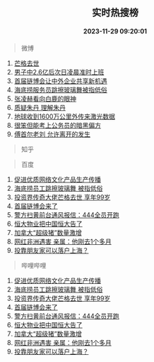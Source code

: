 <div align="center"><h2>实时热搜榜</h2><h4>2023-11-29 09:20:01</h4></div>

> 微博  

1. [芒格去世](https://s.weibo.com/weibo?q=%23%E8%8A%92%E6%A0%BC%E5%8E%BB%E4%B8%96%23&t=31&band_rank=1&Refer=top)<br />
2. [男子中2.6亿后次日凌晨准时上班](https://s.weibo.com/weibo?q=%23%E7%94%B7%E5%AD%90%E4%B8%AD2.6%E4%BA%BF%E5%90%8E%E6%AC%A1%E6%97%A5%E5%87%8C%E6%99%A8%E5%87%86%E6%97%B6%E4%B8%8A%E7%8F%AD%23&t=31&band_rank=2&Refer=top)<br />
3. [首届链博会让中外企业共享新机遇](https://s.weibo.com/weibo?q=%23%E9%A6%96%E5%B1%8A%E9%93%BE%E5%8D%9A%E4%BC%9A%E8%AE%A9%E4%B8%AD%E5%A4%96%E4%BC%81%E4%B8%9A%E5%85%B1%E4%BA%AB%E6%96%B0%E6%9C%BA%E9%81%87%23&t=31&band_rank=3&Refer=top)<br />
4. [海底捞服务员跳擦玻璃舞被指低俗](https://s.weibo.com/weibo?q=%23%E6%B5%B7%E5%BA%95%E6%8D%9E%E6%9C%8D%E5%8A%A1%E5%91%98%E8%B7%B3%E6%93%A6%E7%8E%BB%E7%92%83%E8%88%9E%E8%A2%AB%E6%8C%87%E4%BD%8E%E4%BF%97%23&t=31&band_rank=4&Refer=top)<br />
5. [张凌赫看向白鹿的眼神](https://s.weibo.com/weibo?q=%E5%BC%A0%E5%87%8C%E8%B5%AB%E7%9C%8B%E5%90%91%E7%99%BD%E9%B9%BF%E7%9A%84%E7%9C%BC%E7%A5%9E&t=31&band_rank=5&Refer=top)<br />
6. [质疑朱丹 理解朱丹](https://s.weibo.com/weibo?q=%E8%B4%A8%E7%96%91%E6%9C%B1%E4%B8%B9%20%E7%90%86%E8%A7%A3%E6%9C%B1%E4%B8%B9&t=31&band_rank=6&Refer=top)<br />
7. [地球收到1600万公里外传来激光数据](https://s.weibo.com/weibo?q=%23%E5%9C%B0%E7%90%83%E6%94%B6%E5%88%B01600%E4%B8%87%E5%85%AC%E9%87%8C%E5%A4%96%E4%BC%A0%E6%9D%A5%E6%BF%80%E5%85%89%E6%95%B0%E6%8D%AE%23&t=31&band_rank=7&Refer=top)<br />
8. [很笨但能考上公务员的暗黑偏方](https://s.weibo.com/weibo?q=%E5%BE%88%E7%AC%A8%E4%BD%86%E8%83%BD%E8%80%83%E4%B8%8A%E5%85%AC%E5%8A%A1%E5%91%98%E7%9A%84%E6%9A%97%E9%BB%91%E5%81%8F%E6%96%B9&t=31&band_rank=8&Refer=top)<br />
9. [傅首尔老刘 允许离开的发生](https://s.weibo.com/weibo?q=%E5%82%85%E9%A6%96%E5%B0%94%E8%80%81%E5%88%98%20%E5%85%81%E8%AE%B8%E7%A6%BB%E5%BC%80%E7%9A%84%E5%8F%91%E7%94%9F&t=31&band_rank=9&Refer=top)<br />

> 知乎  


> 百度  

1. [促进优质网络文化产品生产传播](https://www.baidu.com/s?wd=%E4%BF%83%E8%BF%9B%E4%BC%98%E8%B4%A8%E7%BD%91%E7%BB%9C%E6%96%87%E5%8C%96%E4%BA%A7%E5%93%81%E7%94%9F%E4%BA%A7%E4%BC%A0%E6%92%AD&sa=fyb_news&rsv_dl=fyb_news)<br />
2. [海底捞员工跳擦玻璃舞 被指低俗](https://www.baidu.com/s?wd=%E6%B5%B7%E5%BA%95%E6%8D%9E%E5%91%98%E5%B7%A5%E8%B7%B3%E6%93%A6%E7%8E%BB%E7%92%83%E8%88%9E+%E8%A2%AB%E6%8C%87%E4%BD%8E%E4%BF%97&sa=fyb_news&rsv_dl=fyb_news)<br />
3. [投资界传奇大佬芒格去世 享年99岁](https://www.baidu.com/s?wd=%E6%8A%95%E8%B5%84%E7%95%8C%E4%BC%A0%E5%A5%87%E5%A4%A7%E4%BD%AC%E8%8A%92%E6%A0%BC%E5%8E%BB%E4%B8%96+%E4%BA%AB%E5%B9%B499%E5%B2%81&sa=fyb_news&rsv_dl=fyb_news)<br />
4. [首届链博会来了](https://www.baidu.com/s?wd=%E9%A6%96%E5%B1%8A%E9%93%BE%E5%8D%9A%E4%BC%9A%E6%9D%A5%E4%BA%86&sa=fyb_news&rsv_dl=fyb_news)<br />
5. [警方扫黄前台通风报信：444全员开跑](https://www.baidu.com/s?wd=%E8%AD%A6%E6%96%B9%E6%89%AB%E9%BB%84%E5%89%8D%E5%8F%B0%E9%80%9A%E9%A3%8E%E6%8A%A5%E4%BF%A1%EF%BC%9A444%E5%85%A8%E5%91%98%E5%BC%80%E8%B7%91&sa=fyb_news&rsv_dl=fyb_news)<br />
6. [恒大物业把中国恒大告了](https://www.baidu.com/s?wd=%E6%81%92%E5%A4%A7%E7%89%A9%E4%B8%9A%E6%8A%8A%E4%B8%AD%E5%9B%BD%E6%81%92%E5%A4%A7%E5%91%8A%E4%BA%86&sa=fyb_news&rsv_dl=fyb_news)<br />
7. [加拿大“超级猪”数量激增](https://www.baidu.com/s?wd=%E5%8A%A0%E6%8B%BF%E5%A4%A7%E2%80%9C%E8%B6%85%E7%BA%A7%E7%8C%AA%E2%80%9D%E6%95%B0%E9%87%8F%E6%BF%80%E5%A2%9E&sa=fyb_news&rsv_dl=fyb_news)<br />
8. [网红非洲遇害 亲属：他刚去1个多月](https://www.baidu.com/s?wd=%E7%BD%91%E7%BA%A2%E9%9D%9E%E6%B4%B2%E9%81%87%E5%AE%B3+%E4%BA%B2%E5%B1%9E%EF%BC%9A%E4%BB%96%E5%88%9A%E5%8E%BB1%E4%B8%AA%E5%A4%9A%E6%9C%88&sa=fyb_news&rsv_dl=fyb_news)<br />
9. [投靠朋友家可以落户上海？](https://www.baidu.com/s?wd=%E6%8A%95%E9%9D%A0%E6%9C%8B%E5%8F%8B%E5%AE%B6%E5%8F%AF%E4%BB%A5%E8%90%BD%E6%88%B7%E4%B8%8A%E6%B5%B7%EF%BC%9F&sa=fyb_news&rsv_dl=fyb_news)<br />

> 哔哩哔哩  

1. [促进优质网络文化产品生产传播](https://www.baidu.com/s?wd=%E4%BF%83%E8%BF%9B%E4%BC%98%E8%B4%A8%E7%BD%91%E7%BB%9C%E6%96%87%E5%8C%96%E4%BA%A7%E5%93%81%E7%94%9F%E4%BA%A7%E4%BC%A0%E6%92%AD&sa=fyb_news&rsv_dl=fyb_news)<br />
2. [海底捞员工跳擦玻璃舞 被指低俗](https://www.baidu.com/s?wd=%E6%B5%B7%E5%BA%95%E6%8D%9E%E5%91%98%E5%B7%A5%E8%B7%B3%E6%93%A6%E7%8E%BB%E7%92%83%E8%88%9E+%E8%A2%AB%E6%8C%87%E4%BD%8E%E4%BF%97&sa=fyb_news&rsv_dl=fyb_news)<br />
3. [投资界传奇大佬芒格去世 享年99岁](https://www.baidu.com/s?wd=%E6%8A%95%E8%B5%84%E7%95%8C%E4%BC%A0%E5%A5%87%E5%A4%A7%E4%BD%AC%E8%8A%92%E6%A0%BC%E5%8E%BB%E4%B8%96+%E4%BA%AB%E5%B9%B499%E5%B2%81&sa=fyb_news&rsv_dl=fyb_news)<br />
4. [首届链博会来了](https://www.baidu.com/s?wd=%E9%A6%96%E5%B1%8A%E9%93%BE%E5%8D%9A%E4%BC%9A%E6%9D%A5%E4%BA%86&sa=fyb_news&rsv_dl=fyb_news)<br />
5. [警方扫黄前台通风报信：444全员开跑](https://www.baidu.com/s?wd=%E8%AD%A6%E6%96%B9%E6%89%AB%E9%BB%84%E5%89%8D%E5%8F%B0%E9%80%9A%E9%A3%8E%E6%8A%A5%E4%BF%A1%EF%BC%9A444%E5%85%A8%E5%91%98%E5%BC%80%E8%B7%91&sa=fyb_news&rsv_dl=fyb_news)<br />
6. [恒大物业把中国恒大告了](https://www.baidu.com/s?wd=%E6%81%92%E5%A4%A7%E7%89%A9%E4%B8%9A%E6%8A%8A%E4%B8%AD%E5%9B%BD%E6%81%92%E5%A4%A7%E5%91%8A%E4%BA%86&sa=fyb_news&rsv_dl=fyb_news)<br />
7. [加拿大“超级猪”数量激增](https://www.baidu.com/s?wd=%E5%8A%A0%E6%8B%BF%E5%A4%A7%E2%80%9C%E8%B6%85%E7%BA%A7%E7%8C%AA%E2%80%9D%E6%95%B0%E9%87%8F%E6%BF%80%E5%A2%9E&sa=fyb_news&rsv_dl=fyb_news)<br />
8. [网红非洲遇害 亲属：他刚去1个多月](https://www.baidu.com/s?wd=%E7%BD%91%E7%BA%A2%E9%9D%9E%E6%B4%B2%E9%81%87%E5%AE%B3+%E4%BA%B2%E5%B1%9E%EF%BC%9A%E4%BB%96%E5%88%9A%E5%8E%BB1%E4%B8%AA%E5%A4%9A%E6%9C%88&sa=fyb_news&rsv_dl=fyb_news)<br />
9. [投靠朋友家可以落户上海？](https://www.baidu.com/s?wd=%E6%8A%95%E9%9D%A0%E6%9C%8B%E5%8F%8B%E5%AE%B6%E5%8F%AF%E4%BB%A5%E8%90%BD%E6%88%B7%E4%B8%8A%E6%B5%B7%EF%BC%9F&sa=fyb_news&rsv_dl=fyb_news)<br />
